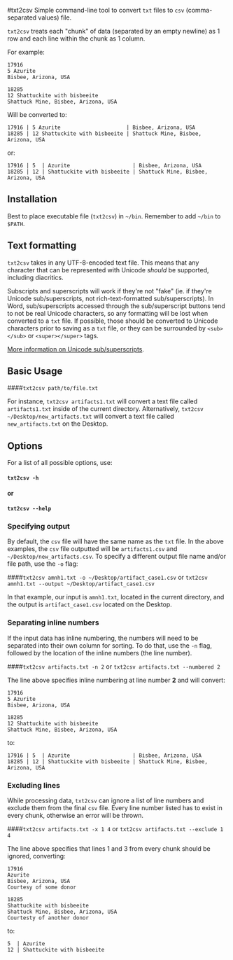 #txt2csv
Simple command-line tool to convert `txt` files to `csv` (comma-separated values) file.

`txt2csv` treats each "chunk" of data (separated by an empty newline) as 1 row and each line within the chunk as 1 column.

For example:  
```
17916
5 Azurite
Bisbee, Arizona, USA
 
18285
12 Shattuckite with bisbeeite
Shattuck Mine, Bisbee, Arizona, USA
```

Will be converted to:  
```
17916 | 5 Azurite                     | Bisbee, Arizona, USA
18285 | 12 Shattuckite with bisbeeite | Shattuck Mine, Bisbee, Arizona, USA
```
or:

```
17916 | 5  | Azurite                    | Bisbee, Arizona, USA
18285 | 12 | Shattuckite with bisbeeite | Shattuck Mine, Bisbee, Arizona, USA
```

## Installation
Best to place executable file (`txt2csv`) in `~/bin`. Remember to add `~/bin` to `$PATH`.

## Text formatting
`txt2csv` takes in any UTF-8-encoded text file. This means that any character that can be represented with Unicode *should* be supported, including diacritics. 

Subscripts and superscripts will work if they're not "fake" (ie. if they're Unicode sub/superscripts, not rich-text-formatted sub/superscripts). In Word, sub/superscripts accessed through the sub/superscript buttons tend to not be real Unicode characters, so any formatting will be lost when converted to a `txt` file. If possible, those should be converted to Unicode characters prior to saving as a `txt` file, or they can be surrounded by `<sub></sub>` or `<super></super>` tags.

[More information on Unicode sub/superscripts](https://en.wikipedia.org/wiki/Unicode_subscripts_and_superscripts).

## Basic Usage
####`txt2csv path/to/file.txt`

For instance, `txt2csv artifacts1.txt` will convert a text file called `artifacts1.txt` inside of the current directory. Alternatively, `txt2csv ~/Desktop/new_artifacts.txt` will convert a text file called `new_artifacts.txt` on the Desktop.

## Options
For a list of all possible options, use:
#### `txt2csv -h`
#### or
#### `txt2csv --help`

### Specifying output
By default, the `csv` file will have the same name as the `txt` file. In the above examples, the `csv` file outputted will be `artifacts1.csv` and `~/Desktop/new_artifacts.csv`. To specify a different output file name and/or file path, use the `-o` flag:

####`txt2csv amnh1.txt -o ~/Desktop/artifact_case1.csv` or `txt2csv amnh1.txt --output ~/Desktop/artifact_case1.csv`

In that example, our input is `amnh1.txt`, located in the current directory, and the output is `artifact_case1.csv` located on the Desktop.

### Separating inline numbers
If the input data has inline numbering, the numbers will need to be separated into their own column for sorting. To do that, use the `-n` flag, followed by the location of the inline numbers (the line number).

####`txt2csv artifacts.txt -n 2` or `txt2csv artifacts.txt --numbered 2`

The line above specifies inline numbering at line number **2** and will convert:
```
17916
5 Azurite
Bisbee, Arizona, USA
 
18285
12 Shattuckite with bisbeeite
Shattuck Mine, Bisbee, Arizona, USA
```
to:
```
17916 | 5  | Azurite                    | Bisbee, Arizona, USA
18285 | 12 | Shattuckite with bisbeeite | Shattuck Mine, Bisbee, Arizona, USA
```

### Excluding lines
While processing data, `txt2csv` can ignore a list of line numbers and exclude them from the final `csv` file. Every line number listed has to exist in every chunk, otherwise an error will be thrown.

####`txt2csv artifacts.txt -x 1 4` or `txt2csv artifacts.txt --exclude 1 4`

The line above specifies that lines 1 and 3 from every chunk should be ignored, converting:
```
17916
Azurite
Bisbee, Arizona, USA
Courtesy of some donor
 
18285
Shattuckite with bisbeeite
Shattuck Mine, Bisbee, Arizona, USA
Courtesty of another donor
```
to:
```
5  | Azurite
12 | Shattuckite with bisbeeite
```

